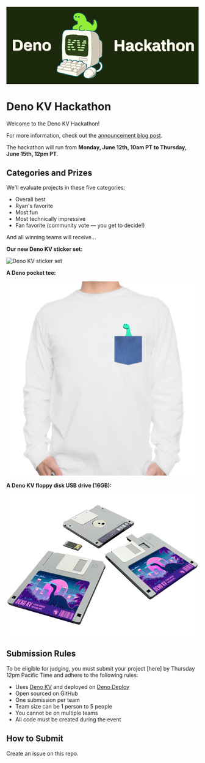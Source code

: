 ![Deno Hackathon](https://github.com/denoland/deno-kv-hackathon/blob/main/static/cover.png)

# Deno KV Hackathon

Welcome to the Deno KV Hackathon!

For more information, check out the [announcement blog post]().

The hackathon will run from **Monday, June 12th, 10am PT to Thursday, June 15th,
12pm PT**.

## Categories and Prizes

We'll evaluate projects in these five categories:

- Overall best
- Ryan's favorite
- Most fun
- Most technically impressive
- Fan favorite (community vote — you get to decide!)

And all winning teams will receive...

**Our new Deno KV sticker set:**

![Deno KV sticker set](https://github.com/denoland/deno-kv-hackathon/blob/main/static/prize-deno-kv-sticker-set.png)

**A Deno pocket tee:**

![A Deno pocket tee](https://github.com/denoland/deno-kv-hackathon/blob/main/static/prize-deno-pocket-tee.png)

**A Deno KV floppy disk USB drive (16GB):**

![A Deno KV floppy disk](https://github.com/denoland/deno-kv-hackathon/blob/main/static/prize-deno-kv-floppy-disk.png)

## Submission Rules

To be eligible for judging, you must submit your project [here] by Thursday 12pm
Pacific Time and adhere to the following rules:

- Uses [Deno KV](/kv) and deployed on [Deno Deploy](/deploy)
- Open sourced on GitHub
- One submission per team
- Team size can be 1 person to 5 people
- You cannot be on multiple teams
- All code must be created during the event

## How to Submit

Create an issue on this repo.
